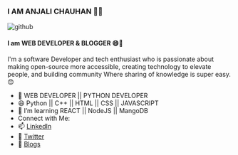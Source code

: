### I AM ANJALI CHAUHAN 👋✨

![github](https://user-images.githubusercontent.com/56559378/88052779-663cdc00-cb78-11ea-99f8-520ff3c7d037.png)
####  I am WEB DEVELOPER & BLOGGER 😄🦄 
I'm a software Developer and tech enthusiast who is passionate about making open-source more accessible, creating technology to elevate people, and building community Where sharing of knowledge is super easy. 😊
- 🌱  WEB DEVELOPER || PYTHON DEVELOPER
- 😄 Python || C++ || HTML || CSS || JAVASCRIPT
- 🤔 I’m learning REACT || NodeJS || MangoDB
- Connect with Me:  
- 📫 <a href="https://www.linkedin.com/in/anjali-chauhan-31283b190/">LinkedIn</a>
- 💼 <a href="https://twitter.com/AnjaliC62057085">Twitter</a>
- 💬 <a href="http://anjali-----chauhan.blogspot.com/">Blogs</a>
